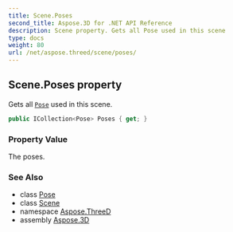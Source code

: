 ```yaml
---
title: Scene.Poses
second_title: Aspose.3D for .NET API Reference
description: Scene property. Gets all Pose used in this scene
type: docs
weight: 80
url: /net/aspose.threed/scene/poses/
---
```

## Scene.Poses property

Gets all [`Pose`](../../pose/) used in this scene.

```csharp
public ICollection<Pose> Poses { get; }
```

### Property Value

The poses.

### See Also

* class [Pose](../../pose/)
* class [Scene](../)
* namespace [Aspose.ThreeD](../../scene/)
* assembly [Aspose.3D](../../../)


